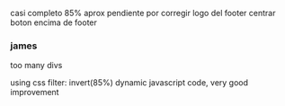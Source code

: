 casi completo 85% aprox
pendiente por corregir logo del footer
centrar boton encima de footer

### james
too many divs

using css filter: invert(85%)
dynamic javascript code,
very good improvement
